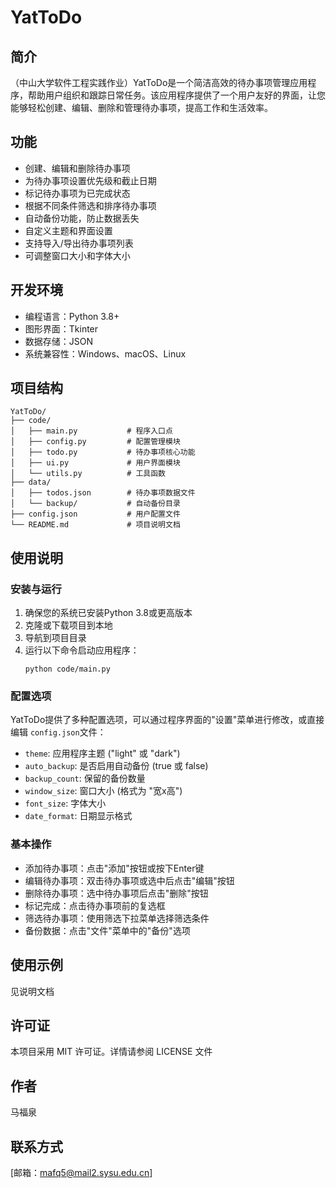 ﻿# **YatToDo**

## 简介

（中山大学软件工程实践作业）YatToDo是一个简洁高效的待办事项管理应用程序，帮助用户组织和跟踪日常任务。该应用程序提供了一个用户友好的界面，让您能够轻松创建、编辑、删除和管理待办事项，提高工作和生活效率。

## 功能

- 创建、编辑和删除待办事项
- 为待办事项设置优先级和截止日期
- 标记待办事项为已完成状态
- 根据不同条件筛选和排序待办事项
- 自动备份功能，防止数据丢失
- 自定义主题和界面设置
- 支持导入/导出待办事项列表
- 可调整窗口大小和字体大小

## 开发环境

- 编程语言：Python 3.8+
- 图形界面：Tkinter
- 数据存储：JSON
- 系统兼容性：Windows、macOS、Linux

## 项目结构

```
YatToDo/
├── code/
│   ├── main.py           # 程序入口点
│   ├── config.py         # 配置管理模块
│   ├── todo.py           # 待办事项核心功能
│   ├── ui.py             # 用户界面模块
│   └── utils.py          # 工具函数
├── data/
│   ├── todos.json        # 待办事项数据文件
│   └── backup/           # 自动备份目录
├── config.json           # 用户配置文件
└── README.md             # 项目说明文档
```

## 使用说明

### 安装与运行

1. 确保您的系统已安装Python 3.8或更高版本
2. 克隆或下载项目到本地
3. 导航到项目目录
4. 运行以下命令启动应用程序：
   ```
   python code/main.py
   ```

### 配置选项

YatToDo提供了多种配置选项，可以通过程序界面的"设置"菜单进行修改，或直接编辑 `config.json`文件：

- `theme`: 应用程序主题 ("light" 或 "dark")
- `auto_backup`: 是否启用自动备份 (true 或 false)
- `backup_count`: 保留的备份数量
- `window_size`: 窗口大小 (格式为 "宽x高")
- `font_size`: 字体大小
- `date_format`: 日期显示格式

### 基本操作

- 添加待办事项：点击"添加"按钮或按下Enter键
- 编辑待办事项：双击待办事项或选中后点击"编辑"按钮
- 删除待办事项：选中待办事项后点击"删除"按钮
- 标记完成：点击待办事项前的复选框
- 筛选待办事项：使用筛选下拉菜单选择筛选条件
- 备份数据：点击"文件"菜单中的"备份"选项

## 使用示例

见说明文档

## 许可证

本项目采用 MIT 许可证。详情请参阅 LICENSE 文件

## 作者

马福泉

## 联系方式

[邮箱：mafq5@mail2.sysu.edu.cn]
